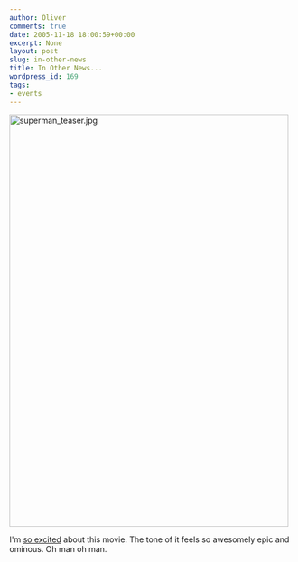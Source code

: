 ```yaml
---
author: Oliver
comments: true
date: 2005-11-18 18:00:59+00:00
excerpt: None
layout: post
slug: in-other-news
title: In Other News...
wordpress_id: 169
tags:
- events
---
```


<img alt="superman_teaser.jpg" src="http://www.oliverweb.com/images05/blog/superman_teaser.jpg" width="494" height="730" />

I'm <a href="http://supermanreturns.warnerbros.com/trailer.html">so excited</a> about this movie.  The tone of it feels so awesomely epic and ominous.  Oh man oh man.